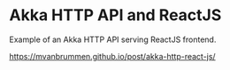 # Akka HTTP API and ReactJS

Example of an Akka HTTP API serving ReactJS frontend.

https://mvanbrummen.github.io/post/akka-http-react-js/
